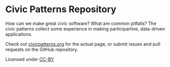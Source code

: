 # Civic Patterns Repository

How can we make great civic software? What are common pitfalls? The civic patterns collect some experience in making participartive, data-driven applications.

Check out [civicpatterns.org](http://civicpatterns.org) for the actual page, or submit issues and pull requests on the GitHub repository.

Licensed under [CC-BY](http://creativecommons.org/licenses/by/4.0/)
